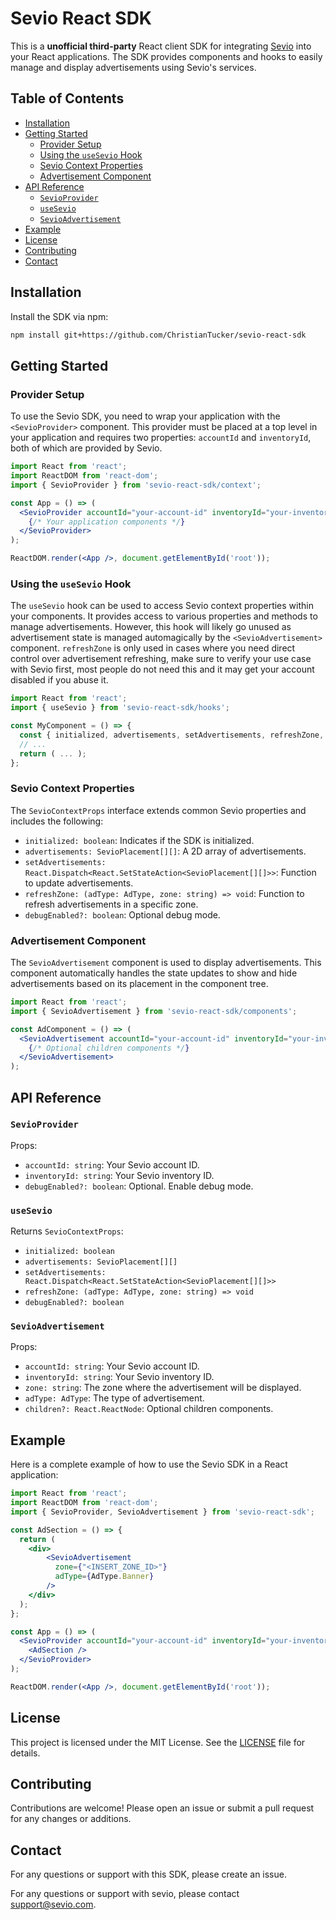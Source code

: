 
# Sevio React SDK

This is a **unofficial third-party** React client SDK for integrating [Sevio](https://sevio.com/) into your React applications. The SDK provides components and hooks to easily manage and display advertisements using Sevio's services.

## Table of Contents

- [Installation](#installation)
- [Getting Started](#getting-started)
    - [Provider Setup](#provider-setup)
    - [Using the `useSevio` Hook](#using-the-usesevio-hook)
    - [Sevio Context Properties](#sevio-context-properties)
    - [Advertisement Component](#advertisement-component)
- [API Reference](#api-reference)
    - [`SevioProvider`](#sevioprovider)
    - [`useSevio`](#usesevio)
    - [`SevioAdvertisement`](#sevioadvertisement)
- [Example](#example)
- [License](#license)
- [Contributing](#contributing)
- [Contact](#contact)


## Installation

Install the SDK via npm:

```bash
npm install git+https://github.com/ChristianTucker/sevio-react-sdk
````

## Getting Started

### Provider Setup

To use the Sevio SDK, you need to wrap your application with the `<SevioProvider>` component. This provider must be placed at a top level in your application and requires two properties: `accountId` and `inventoryId`, both of which are provided by Sevio.

```jsx
import React from 'react';
import ReactDOM from 'react-dom';
import { SevioProvider } from 'sevio-react-sdk/context';

const App = () => (
  <SevioProvider accountId="your-account-id" inventoryId="your-inventory-id">
    {/* Your application components */}
  </SevioProvider>
);

ReactDOM.render(<App />, document.getElementById('root'));
```

### Using the `useSevio` Hook

The `useSevio` hook can be used to access Sevio context properties within your components. It provides access to various properties and methods to manage advertisements. However, this hook will likely go unused as advertisement state is managed automagically by the `<SevioAdvertisement>` component. `refreshZone` is only used in cases where you need direct control over advertisement refreshing, make sure to verify your use case with Sevio first, most people do not need this and it may get your account disabled if you abuse it.

```jsx
import React from 'react';
import { useSevio } from 'sevio-react-sdk/hooks';

const MyComponent = () => {
  const { initialized, advertisements, setAdvertisements, refreshZone, debugEnabled } = useSevio();
  // ...
  return ( ... );
};
```

### Sevio Context Properties

The `SevioContextProps` interface extends common Sevio properties and includes the following:

- `initialized: boolean`: Indicates if the SDK is initialized.
- `advertisements: SevioPlacement[][]`: A 2D array of advertisements.
- `setAdvertisements: React.Dispatch<React.SetStateAction<SevioPlacement[][]>>`: Function to update advertisements.
- `refreshZone: (adType: AdType, zone: string) => void`: Function to refresh advertisements in a specific zone.
- `debugEnabled?: boolean`: Optional debug mode.

### Advertisement Component

The `SevioAdvertisement` component is used to display advertisements. This component automatically handles the state updates to show and hide advertisements based on its placement in the component tree.

```jsx
import React from 'react';
import { SevioAdvertisement } from 'sevio-react-sdk/components';

const AdComponent = () => (
  <SevioAdvertisement accountId="your-account-id" inventoryId="your-inventory-id" zone="header" adType="banner">
    {/* Optional children components */}
  </SevioAdvertisement>
);
```

## API Reference

### `SevioProvider`

Props:

- `accountId: string`: Your Sevio account ID.
- `inventoryId: string`: Your Sevio inventory ID.
- `debugEnabled?: boolean`: Optional. Enable debug mode.

### `useSevio`

Returns `SevioContextProps`:

- `initialized: boolean`
- `advertisements: SevioPlacement[][]`
- `setAdvertisements: React.Dispatch<React.SetStateAction<SevioPlacement[][]>>`
- `refreshZone: (adType: AdType, zone: string) => void`
- `debugEnabled?: boolean`

### `SevioAdvertisement`

Props:

- `accountId: string`: Your Sevio account ID.
- `inventoryId: string`: Your Sevio inventory ID.
- `zone: string`: The zone where the advertisement will be displayed.
- `adType: AdType`: The type of advertisement.
- `children?: React.ReactNode`: Optional children components.

## Example

Here is a complete example of how to use the Sevio SDK in a React application:

```jsx
import React from 'react';
import ReactDOM from 'react-dom';
import { SevioProvider, SevioAdvertisement } from 'sevio-react-sdk';

const AdSection = () => {
  return (
    <div>
        <SevioAdvertisement
          zone={"<INSERT_ZONE_ID>"}
          adType={AdType.Banner}
        />
    </div>
  );
};

const App = () => (
  <SevioProvider accountId="your-account-id" inventoryId="your-inventory-id">
    <AdSection />
  </SevioProvider>
);

ReactDOM.render(<App />, document.getElementById('root'));
```

## License

This project is licensed under the MIT License. See the [LICENSE](LICENSE) file for details.

## Contributing

Contributions are welcome! Please open an issue or submit a pull request for any changes or additions.

## Contact

For any questions or support with this SDK, please create an issue.

For any questions or support with sevio, please contact [support@sevio.com](mailto:support@sevio.com).


